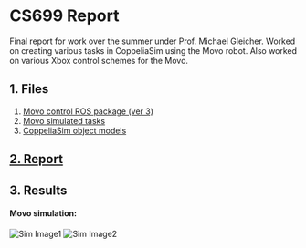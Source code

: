 # CS699 Report

Final report for work over the summer under Prof. Michael Gleicher.
Worked on creating various tasks in CoppeliaSim using the Movo robot. Also worked on various Xbox control schemes for the Movo.

## 1. Files
1. [Movo control ROS package (ver 3)](https://github.com/joshuawisc/movo-control-3)
2. [Movo simulated tasks]()
3. [CoppeliaSim object models]()

## [2. Report](Report.md)

## 3. Results

#### Movo simulation:

![Sim Image1](./images/sim1.png)
![Sim Image2](./images/sim2.png)
